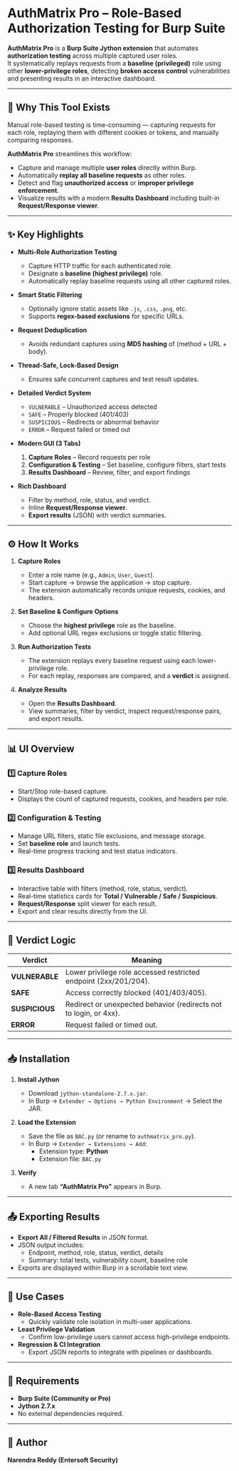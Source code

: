 # AuthMatrix Pro – Role-Based Authorization Testing for Burp Suite

**AuthMatrix Pro** is a **Burp Suite Jython extension** that automates **authorization testing** across multiple captured user roles.  
It systematically replays requests from a **baseline (privileged)** role using other **lower-privilege roles**, detecting **broken access control** vulnerabilities and presenting results in an interactive dashboard.

---

## 🚀 Why This Tool Exists

Manual role-based testing is time-consuming — capturing requests for each role, replaying them with different cookies or tokens, and manually comparing responses.

**AuthMatrix Pro** streamlines this workflow:
- Capture and manage multiple **user roles** directly within Burp.
- Automatically **replay all baseline requests** as other roles.
- Detect and flag **unauthorized access** or **improper privilege enforcement**.
- Visualize results with a modern **Results Dashboard** including built-in **Request/Response viewer**.

---

## ✨ Key Highlights

- **Multi-Role Authorization Testing**
  - Capture HTTP traffic for each authenticated role.
  - Designate a **baseline (highest privilege)** role.
  - Automatically replay baseline requests using all other captured roles.

- **Smart Static Filtering**
  - Optionally ignore static assets like `.js`, `.css`, `.png`, etc.
  - Supports **regex-based exclusions** for specific URLs.

- **Request Deduplication**
  - Avoids redundant captures using **MD5 hashing** of (method + URL + body).

- **Thread-Safe, Lock-Based Design**
  - Ensures safe concurrent captures and test result updates.

- **Detailed Verdict System**
  - `VULNERABLE` – Unauthorized access detected  
  - `SAFE` – Properly blocked (401/403)  
  - `SUSPICIOUS` – Redirects or abnormal behavior  
  - `ERROR` – Request failed or timed out

- **Modern GUI (3 Tabs)**
  1. **Capture Roles** – Record requests per role  
  2. **Configuration & Testing** – Set baseline, configure filters, start tests  
  3. **Results Dashboard** – Review, filter, and export findings

- **Rich Dashboard**
  - Filter by method, role, status, and verdict.
  - Inline **Request/Response viewer**.
  - **Export results** (JSON) with verdict summaries.

---

## ⚙️ How It Works

1. **Capture Roles**  
   - Enter a role name (e.g., `Admin`, `User`, `Guest`).  
   - Start capture → browse the application → stop capture.  
   - The extension automatically records unique requests, cookies, and headers.

2. **Set Baseline & Configure Options**  
   - Choose the **highest privilege** role as the baseline.  
   - Add optional URL regex exclusions or toggle static filtering.

3. **Run Authorization Tests**  
   - The extension replays every baseline request using each lower-privilege role.  
   - For each replay, responses are compared, and a **verdict** is assigned.

4. **Analyze Results**  
   - Open the **Results Dashboard**.  
   - View summaries, filter by verdict, inspect request/response pairs, and export results.

---

## 📊 UI Overview

### 1️⃣ Capture Roles
- Start/Stop role-based capture.
- Displays the count of captured requests, cookies, and headers per role.

### 2️⃣ Configuration & Testing
- Manage URL filters, static file exclusions, and message storage.
- Set **baseline role** and launch tests.
- Real-time progress tracking and test status indicators.

### 3️⃣ Results Dashboard
- Interactive table with filters (method, role, status, verdict).
- Real-time statistics cards for **Total / Vulnerable / Safe / Suspicious**.
- **Request/Response** split viewer for each result.
- Export and clear results directly from the UI.

---

## 🧮 Verdict Logic

| Verdict       | Meaning                                                                 |
|----------------|--------------------------------------------------------------------------|
| **VULNERABLE** | Lower privilege role accessed restricted endpoint (2xx/201/204).        |
| **SAFE**       | Access correctly blocked (401/403/405).                                 |
| **SUSPICIOUS** | Redirect or unexpected behavior (redirects not to login, or 4xx).       |
| **ERROR**      | Request failed or timed out.                                            |

---

## 📥 Installation

1. **Install Jython**  
   - Download `jython-standalone-2.7.x.jar`.  
   - In Burp → `Extender → Options → Python Environment` → Select the JAR.

2. **Load the Extension**
   - Save the file as `BAC.py` (or rename to `authmatrix_pro.py`).
   - In Burp → `Extender → Extensions → Add`:
     - Extension type: **Python**
     - Extension file: `BAC.py`

3. **Verify**
   - A new tab **“AuthMatrix Pro”** appears in Burp.

---

## 📤 Exporting Results

- **Export All / Filtered Results** in JSON format.  
- JSON output includes:
  - Endpoint, method, role, status, verdict, details  
  - Summary: total tests, vulnerability count, baseline role  
- Exports are displayed within Burp in a scrollable text view.

---

## 🧪 Use Cases

- **Role-Based Access Testing**
  - Quickly validate role isolation in multi-user applications.
- **Least Privilege Validation**
  - Confirm low-privilege users cannot access high-privilege endpoints.
- **Regression & CI Integration**
  - Export JSON reports to integrate with pipelines or dashboards.

---

## 🪪 Requirements

- **Burp Suite (Community or Pro)**  
- **Jython 2.7.x**  
- No external dependencies required.

---

## 👤 Author

**Narendra Reddy (Entersoft Security)**  
